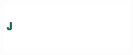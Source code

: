<div style="display: block; text-align: center;">
  <img src="yeongJD_profile.gif" alt="Profile Image" style="display: block; margin: 0 auto;">
</div>
<!--
**yeongJD/yeongJD** is a ✨ _special_ ✨ repository because its `README.md` (this file) appears on your GitHub profile.

Here are some ideas to get you started:

- 🔭 I’m currently working on ...
- 🌱 I’m currently learning ...
- 👯 I’m looking to collaborate on ...
- 🤔 I’m looking for help with ...
- 💬 Ask me about ...
- 📫 How to reach me: ...
- 😄 Pronouns: ...
- ⚡ Fun fact: ...
-->
